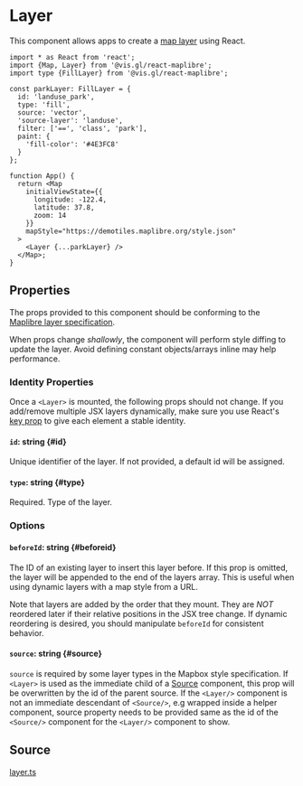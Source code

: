 # Layer

This component allows apps to create a [map layer](https://maplibre.org/maplibre-style-spec/layers/) using React.


```tsx
import * as React from 'react';
import {Map, Layer} from '@vis.gl/react-maplibre';
import type {FillLayer} from '@vis.gl/react-maplibre';

const parkLayer: FillLayer = {
  id: 'landuse_park',
  type: 'fill',
  source: 'vector',
  'source-layer': 'landuse',
  filter: ['==', 'class', 'park'],
  paint: {
    'fill-color': '#4E3FC8'
  }
};

function App() {
  return <Map
    initialViewState={{
      longitude: -122.4,
      latitude: 37.8,
      zoom: 14
    }}
    mapStyle="https://demotiles.maplibre.org/style.json"
  >
    <Layer {...parkLayer} />
  </Map>;
}
```


## Properties

The props provided to this component should be conforming to the [Maplibre layer specification](https://maplibre.org/maplibre-style-spec/layers/).

When props change *shallowly*, the component will perform style diffing to update the layer. Avoid defining constant objects/arrays inline may help performance.

### Identity Properties

Once a `<Layer>` is mounted, the following props should not change. If you add/remove multiple JSX layers dynamically, make sure you use React's [key prop](https://reactjs.org/docs/lists-and-keys.html#keys) to give each element a stable identity.

#### `id`: string {#id}

Unique identifier of the layer. If not provided, a default id will be assigned.

#### `type`: string {#type}

Required. Type of the layer.

### Options

#### `beforeId`: string {#beforeid}

The ID of an existing layer to insert this layer before. If this prop is omitted, the layer will be appended to the end of the layers array. This is useful when using dynamic layers with a map style from a URL.

Note that layers are added by the order that they mount. They are *NOT* reordered later if their relative positions in the JSX tree change. If dynamic reordering is desired, you should manipulate `beforeId` for consistent behavior.

#### `source`: string {#source}

`source` is required by some layer types in the Mapbox style specification. If `<Layer>` is used as the immediate child of a [Source](./source.md) component, this prop will be overwritten by the id of the parent source. If the `<Layer/>` component is not an immediate descendant of `<Source/>`, e.g wrapped inside a helper component, source property needs to be provided same as the id of the `<Source/>` component for the `<Layer/>` component to show.


## Source

[layer.ts](https://github.com/visgl/react-maplibre/tree/1.0-release/src/components/layer.ts)
